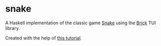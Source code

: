 # snake

A Haskell implementation of the classic game [Snake][snake] using the
[Brick][brick] TUI library.

Created with the help of [this tutorial][tutorial].


[snake]: https://en.wikipedia.org/wiki/Snake_(video_game_genre)
[brick]: https://hackage.haskell.org/package/brick
[tutorial]: https://samtay.github.io/posts/introduction-to-brick

